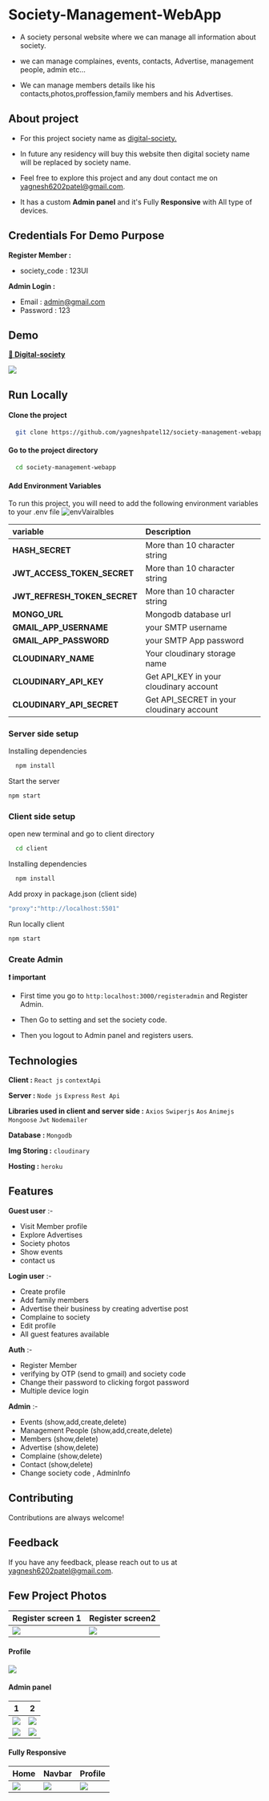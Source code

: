 # Society-Management-WebApp

- A society personal website where we can manage all information about society.

- we can manage complaines, events, contacts, Advertise, management people, admin etc...

- We can manage members details like his contacts,photos,proffession,family members and his Advertises.

## About project

- For this project society name as [digital-society.](https://digital-society.herokuapp.com)

- In future any residency will buy this website then digital society name will be replaced by society name.

- Feel free to explore this project and any dout contact me on [yagnesh6202patel@gmail.com](mailto:yagnesh6202patel@gmail.com).

- It has a custom **Admin panel** and it's Fully **Responsive** with All type of devices.

## Credentials For Demo Purpose

**Register Member :**

- society_code : 123UI

**Admin Login :**

- Email : admin@gmail.com
- Password : 123

## Demo

[**🔗 Digital-society**](https://digital-society.herokuapp.com)

![](https://res.cloudinary.com/digitalsocietystorage/image/upload/v1632999968/ezgif.com-gif-maker_cx2bfb.gif)

## Run Locally

#### Clone the project

```bash
  git clone https://github.com/yagneshpatel12/society-management-webapp.git
```

#### Go to the project directory

```bash
  cd society-management-webapp
```

#### Add Environment Variables

To run this project, you will need to add the following environment variables to your .env file
![envVairalbles](https://res.cloudinary.com/digitalsocietystorage/image/upload/v1633360088/Screenshot_347_vxrckj.png)

| variable                     | Description                               |
| :--------------------------- | :---------------------------------------- |
| **HASH_SECRET**              | More than 10 character string             |
| **JWT_ACCESS_TOKEN_SECRET**  | More than 10 character string             |
| **JWT_REFRESH_TOKEN_SECRET** | More than 10 character string             |
| **MONGO_URL**                | Mongodb database url                      |
| **GMAIL_APP_USERNAME**       | your SMTP username                        |
| **GMAIL_APP_PASSWORD**       | your SMTP App password                    |
| **CLOUDINARY_NAME**          | Your cloudinary storage name              |
| **CLOUDINARY_API_KEY**       | Get API_KEY in your cloudinary account    |
| **CLOUDINARY_API_SECRET**    | Get API_SECRET in your cloudinary account |

### Server side setup

Installing dependencies

```bash
  npm install
```

Start the server

```bash
npm start
```

### Client side setup

open new terminal and go to client directory

```bash
  cd client
```

Installing dependencies

```bash
  npm install
```

Add proxy in package.json (client side)

```bash
"proxy":"http://localhost:5501"
```

Run locally client

```bash
npm start
```

### Create Admin

**❗ important**

- First time you go to `http:localhost:3000/registeradmin` and Register Admin.

- Then Go to setting and set the society code.

- Then you logout to Admin panel and registers users.

## Technologies

**Client :** `React js` `contextApi`

**Server :** `Node js` `Express` `Rest Api`

**Libraries used in client and server side :** `Axios` `Swiperjs` `Aos` `Animejs` `Mongoose` `Jwt` `Nodemailer`

**Database :** `Mongodb`

**Img Storing :** `cloudinary`

**Hosting :** `heroku`

## Features

**Guest user** :-

- Visit Member profile
- Explore Advertises
- Society photos
- Show events
- contact us

**Login user** :-

- Create profile
- Add family members
- Advertise their business by creating advertise post
- Complaine to society
- Edit profile
- All guest features available

**Auth** :-

- Register Member
- verifying by OTP (send to gmail) and society code
- Change their password to clicking forgot password
- Multiple device login

**Admin** :-

- Events (show,add,create,delete)
- Management People (show,add,create,delete)
- Members (show,delete)
- Advertise (show,delete)
- Complaine (show,delete)
- Contact (show,delete)
- Change society code , AdminInfo

## Contributing

Contributions are always welcome!

## Feedback

If you have any feedback, please reach out to us at yagnesh6202patel@gmail.com.

## Few Project Photos

| Register screen 1                                                                                                                      | Register screen2                                                                                                                       |
| -------------------------------------------------------------------------------------------------------------------------------------- | -------------------------------------------------------------------------------------------------------------------------------------- |
| ![](https://res.cloudinary.com/digitalsocietystorage/image/upload/v1633017532/digital-society.herokuapp.com__screenshots_5_fnhook.png) | ![](https://res.cloudinary.com/digitalsocietystorage/image/upload/v1633017521/digital-society.herokuapp.com__screenshots_6_nozfyx.png) |

#### Profile

![](https://res.cloudinary.com/digitalsocietystorage/image/upload/c_scale,h_600/v1633017237/digital-society.herokuapp.com_allmembers_a7c8827f71_aptemq.png)

#### Admin panel

| 1                                                                                                                                      | 2                                                                                                                                      |
| -------------------------------------------------------------------------------------------------------------------------------------- | -------------------------------------------------------------------------------------------------------------------------------------- |
| ![](https://res.cloudinary.com/digitalsocietystorage/image/upload/v1633015340/Screenshot_315_trwwse.png)                               | ![](https://res.cloudinary.com/digitalsocietystorage/image/upload/v1633015352/Screenshot_316_adycoq.png)                               |
| ![](https://res.cloudinary.com/digitalsocietystorage/image/upload/v1633016868/digital-society.herokuapp.com__screenshots_4_ubpb0r.png) | ![](https://res.cloudinary.com/digitalsocietystorage/image/upload/v1633016878/digital-society.herokuapp.com__screenshots_2_vcuk1h.png) |

#### Fully Responsive

| Home                                                                                                                                                              | Navbar                                                                                                                                                  | Profile                                                                                                                                                           |
| ----------------------------------------------------------------------------------------------------------------------------------------------------------------- | ------------------------------------------------------------------------------------------------------------------------------------------------------- | ----------------------------------------------------------------------------------------------------------------------------------------------------------------- |
| ![](https://res.cloudinary.com/digitalsocietystorage/image/upload/c_scale,h_500/v1633062259/digital-society.herokuapp.com_gallery_iPhone_6_7_8_Plus_1_zyyj28.png) | ![](https://res.cloudinary.com/digitalsocietystorage/image/upload/c_scale,h_500/v1633062408/digital-society.herokuapp.com_advertise_Moto_G4_l7njbn.png) | ![](https://res.cloudinary.com/digitalsocietystorage/image/upload/c_scale,h_500/v1633062655/digital-society.herokuapp.com_advertise_iPhone_6_7_8_Plus_cuwxei.png) |
